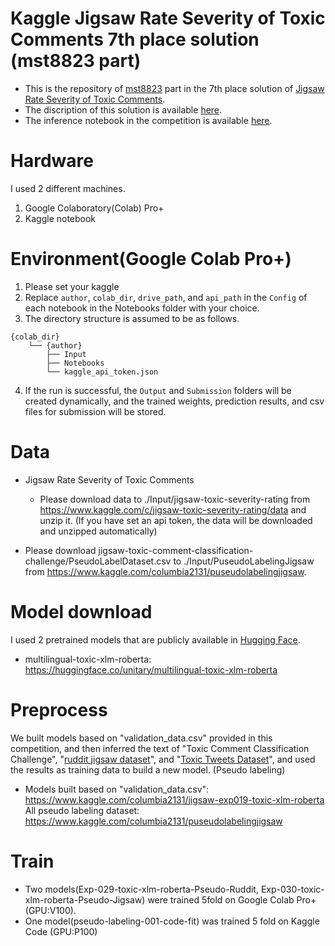 # Kaggle Jigsaw Rate Severity of Toxic Comments 7th place solution (mst8823 part)
- This is the repository of [mst8823](https://www.kaggle.com/mst8823) part in the 7th place solution of [Jigsaw Rate Severity of Toxic Comments](https://www.kaggle.com/c/jigsaw-toxic-severity-rating/).
- The discription of this solution is available [here](https://www.kaggle.com/c/jigsaw-toxic-severity-rating/discussion/306366).
- The inference notebook in the competition is available [here](https://www.kaggle.com/columbia2131/jigsaw-team-ensemble-006-fix/notebook).

# Hardware
I used 2 different machines.
1. Google Colaboratory(Colab) Pro+
2. Kaggle notebook

# Environment(Google Colab Pro+)
1. Please set your kaggle 
2. Replace `author`, `colab_dir`, `drive_path`, and `api_path` in the `Config` of each notebook in the Notebooks folder with your choice.
3. The directory structure is assumed to be as follows.
```
{colab_dir}
    └── {author}
        ├── Input
        ├── Notebooks
        └── kaggle_api_token.json
```
4. If the run is successful, the `Output` and `Submission` folders will be created dynamically, and the trained weights, prediction results, and csv files for submission will be stored.


# Data
- Jigsaw Rate Severity of Toxic Comments
  - Please download data to ./Input/jigsaw-toxic-severity-rating from https://www.kaggle.com/c/jigsaw-toxic-severity-rating/data and unzip it. (If you have set an api token, the data will be downloaded and unzipped automatically)

 - Please download jigsaw-toxic-comment-classification-challenge/PseudoLabelDataset.csv to ./Input/PuseudoLabelingJigsaw from https://www.kaggle.com/columbia2131/puseudolabelingjigsaw.


# Model download
I used 2 pretrained models that are publicly available in [Hugging Face](https://huggingface.co/). 
- multilingual-toxic-xlm-roberta: https://huggingface.co/unitary/multilingual-toxic-xlm-roberta


# Preprocess
We built models based on "validation_data.csv" provided in this competition, and then inferred the text of "Toxic Comment Classification Challenge", "[ruddit jigsaw dataset](https://www.kaggle.com/rajkumarl/ruddit-jigsaw-dataset)", and "[Toxic Tweets Dataset](https://www.kaggle.com/ashwiniyer176/toxic-tweets-dataset)", and used the results as training data to build a new model. (Pseudo labeling)

- Models built based on "validation_data.csv": https://www.kaggle.com/columbia2131/jigsaw-exp019-toxic-xlm-roberta
All pseudo labeling dataset: https://www.kaggle.com/columbia2131/puseudolabelingjigsaw

# Train
- Two models(Exp-029-toxic-xlm-roberta-Pseudo-Ruddit, Exp-030-toxic-xlm-roberta-Pseudo-Jigsaw) were trained 5fold on Google Colab Pro+ (GPU:V100). 
- One model(pseudo-labeling-001-code-fit) was trained 5 fold on Kaggle Code (GPU:P100)
